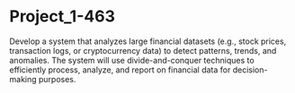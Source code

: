 # Project_1-463
Develop a system that analyzes large financial datasets (e.g., stock prices, transaction logs, or cryptocurrency data) to detect patterns, trends, and anomalies. The system will use divide-and-conquer techniques to efficiently process, analyze, and report on financial data for decision-making purposes.
